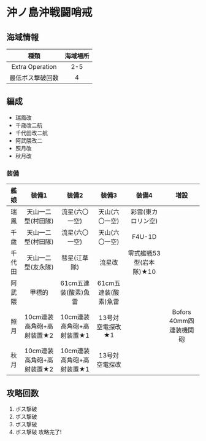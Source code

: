 # 沖ノ島沖戦闘哨戒

## 海域情報

| 種類 | 海域場所|
|:-:| :-:|
|Extra Operation| 2-5 |
|最低ボス撃破回数| 4 |

## 編成

- 瑞鳳改
- 千歳改二航
- 千代田改二航
- 阿武隈改二
- 照月改
- 秋月改

### 装備

| 艦娘   | 装備1                   | 装備2                     | 装備3                | 装備4                   | 増設                    |
| :-:    | :---------------------: | :----------------:        | :---------:          | :-:                     | :-:                     |
| 瑞鳳   | 天山一二型(村田隊)      | 流星(六〇一空)            | 天山(六〇一空)       | 彩雲(東カロリン空)      |                         |
| 千歳   | 天山一二型(村田隊)      | 流星(六〇一空)            | 天山(六〇一空)       | F4U-1D                  |                         |
| 千代田 | 天山一二型(友永隊)      | 彗星(江草隊)              | 流星改               | 零式艦戦53型(岩本隊)★10 |                         |
| 阿武隈 | 甲標的                  | 61cm五連装(酸素)魚雷      | 61cm五連装(酸素)魚雷 |                         |                         |
| 照月   | 10cm連装高角砲+高射装置★2 | 10cm連装高角砲+高射装置★1   | 13号対空電探改★1     |                         | Bofors 40mm四連装機関砲 |
| 秋月   | 10cm連装高角砲+高射装置★2 | 10cm連装高角砲+高射装置★1 | 13号対空電探改     |                         |                         |

## 攻略回数

1. ボス撃破
1. ボス撃破
1. ボス撃破
1. ボス撃破 攻略完了!